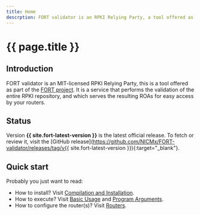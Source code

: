 ```yaml
---
title: Home
descrption: FORT validator is an RPKI Relying Party, a tool offered as part of the FORT project. It performs the validation of the entire RPKI repository and serves the resulting ROAs for easy access by your routers.
---
```


# {{ page.title }}

## Introduction

FORT validator is an MIT-licensed RPKI Relying Party, this is a tool offered as part of the [FORT project](https://www.fortproject.net/). It is a service that performs the validation of the entire RPKI repository, and which serves the resulting ROAs for easy access by your routers.

## Status

Version **{{ site.fort-latest-version }}** is the latest official release. To fetch or review it, visit the [GitHub release](https://github.com/NICMx/FORT-validator/releases/tag/v{{ site.fort-latest-version }}){:target="_blank"}.

## Quick start

Probably you just want to read:
- How to install? Visit [Compilation and Installation](installation.html).
- How to execute? Visit [Basic Usage](run.html) and [Program Arguments](usage.html).
- How to configure the router(s)? Visit [Routers](routers.html).
